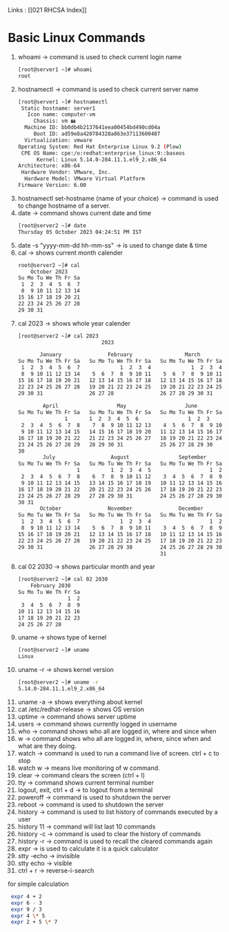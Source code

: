 Links : [[021 RHCSA Index]]

# Basic Linux Commands

1. whoami &rarr; command is used to check current login name
	```bash
	[root@server1 ~]# whoami
	root
	```
1. hostnamectl &rarr; command is used to check current server name
	```bash
	[root@server1 ~]# hostnamectl
	 Static hostname: server1
       Icon name: computer-vm
         Chassis: vm 🖴
      Machine ID: bb0db4b2137641eea00454bd490cd04a
         Boot ID: ad59e8a420784328a863e37113600487
	  Virtualization: vmware
	Operating System: Red Hat Enterprise Linux 9.2 (Plow)     
     CPE OS Name: cpe:/o:redhat:enterprise_linux:9::baseos
          Kernel: Linux 5.14.0-284.11.1.el9_2.x86_64
    Architecture: x86-64
	 Hardware Vendor: VMware, Inc.
	  Hardware Model: VMware Virtual Platform
	Firmware Version: 6.00
	```
1. hostnamectl set-hostname (name of your choice) &rarr; command is used to change hostname of a server. 
2. date &rarr; command shows current date and time
	```bash
	[root@server2 ~]# date
	Thursday 05 October 2023 04:24:51 PM IST
	```
1. date -s "yyyy-mm-dd hh-mm-ss" &rarr; is used to change date & time
2. cal &rarr; shows current month calender
	```bash
	root@server2 ~]# cal
	    October 2023    
	Su Mo Tu We Th Fr Sa
	 1  2  3  4  5  6  7
	 8  9 10 11 12 13 14
	15 16 17 18 19 20 21
	22 23 24 25 26 27 28
	29 30 31            

	```
1. cal 2023 &rarr; shows whole year calender
	```bash
	[root@server2 ~]# cal 2023
                               2023                               

	       January               February                 March       
	Su Mo Tu We Th Fr Sa   Su Mo Tu We Th Fr Sa   Su Mo Tu We Th Fr Sa
	 1  2  3  4  5  6  7             1  2  3  4             1  2  3  4
	 8  9 10 11 12 13 14    5  6  7  8  9 10 11    5  6  7  8  9 10 11
	15 16 17 18 19 20 21   12 13 14 15 16 17 18   12 13 14 15 16 17 18
	22 23 24 25 26 27 28   19 20 21 22 23 24 25   19 20 21 22 23 24 25
	29 30 31               26 27 28               26 27 28 29 30 31   
                                                                  
	        April                   May                   June        
	Su Mo Tu We Th Fr Sa   Su Mo Tu We Th Fr Sa   Su Mo Tu We Th Fr Sa
                   1       1  2  3  4  5  6                1  2  3
	 2  3  4  5  6  7  8    7  8  9 10 11 12 13    4  5  6  7  8  9 10
	 9 10 11 12 13 14 15   14 15 16 17 18 19 20   11 12 13 14 15 16 17
	16 17 18 19 20 21 22   21 22 23 24 25 26 27   18 19 20 21 22 23 24
	23 24 25 26 27 28 29   28 29 30 31            25 26 27 28 29 30   
	30                                                                
	        July                  August                September     
	Su Mo Tu We Th Fr Sa   Su Mo Tu We Th Fr Sa   Su Mo Tu We Th Fr Sa
	                   1          1  2  3  4  5                   1  2
	 2  3  4  5  6  7  8    6  7  8  9 10 11 12    3  4  5  6  7  8  9
	 9 10 11 12 13 14 15   13 14 15 16 17 18 19   10 11 12 13 14 15 16
	16 17 18 19 20 21 22   20 21 22 23 24 25 26   17 18 19 20 21 22 23
	23 24 25 26 27 28 29   27 28 29 30 31         24 25 26 27 28 29 30
	30 31                                                             
	       October               November               December      
	Su Mo Tu We Th Fr Sa   Su Mo Tu We Th Fr Sa   Su Mo Tu We Th Fr Sa
	 1  2  3  4  5  6  7             1  2  3  4                   1  2
	 8  9 10 11 12 13 14    5  6  7  8  9 10 11    3  4  5  6  7  8  9
	15 16 17 18 19 20 21   12 13 14 15 16 17 18   10 11 12 13 14 15 16
	22 23 24 25 26 27 28   19 20 21 22 23 24 25   17 18 19 20 21 22 23
	29 30 31               26 27 28 29 30         24 25 26 27 28 29 30
	                                              31                  

	```
1. cal 02 2030 &rarr; shows particular month and year
	```bash
	[root@server2 ~]# cal 02 2030
	    February 2030   
	Su Mo Tu We Th Fr Sa
	                1  2
	 3  4  5  6  7  8  9
	10 11 12 13 14 15 16
	17 18 19 20 21 22 23
	24 25 26 27 28      
	```
1. uname &rarr; shows type of kernel
	```bash
	[root@server2 ~]# uname
	Linux
	```
1. uname -r &rarr; shows kernel version
	```bash
	[root@server2 ~]# uname -r
	5.14.0-284.11.1.el9_2.x86_64
	```
1. uname -a &rarr; shows everything about kernel
2. cat /etc/redhat-release &rarr; shows OS version
3. uptime &rarr; command shows server uptime
4. users &rarr; command shows currently logged in username
5. who &rarr; command shows who all are logged in, where and since when
6. w &rarr; command shows who all are logged in, where, since when and what are they doing.
7. watch &rarr; command is used to run a command live of screen. ctrl + c to stop
8. watch w &rarr; means live monitoring of w command.
9. clear &rarr; command clears the screen (ctrl + l)
10. tty &rarr; command shows current terminal number 
11. logout, exit, ctrl + d &rarr; to logout from a terminal
12. poweroff &rarr; command is used to shutdown the server
13. reboot &rarr; command is used to shutdown the server
14. history &rarr; command is used to list history of commands executed by a user
15. history 11  &rarr; command will list last 10 commands
16. history -c &rarr; command is used to clear the history of commands
17. history -r &rarr; command is used to recall the cleared commands again
18. expr &rarr; is used to calculate it is a quick calculator
19. stty -echo &rarr; invisible
20. stty echo &rarr; visible
21. ctrl + r &rarr; reverse-i-search

 for simple calculation
``` bash
 expr 4 + 2
 expr 6 - 3
 expr 9 / 3
 expr 4 \* 5
 expr 2 + 5 \* 7
```
	
	